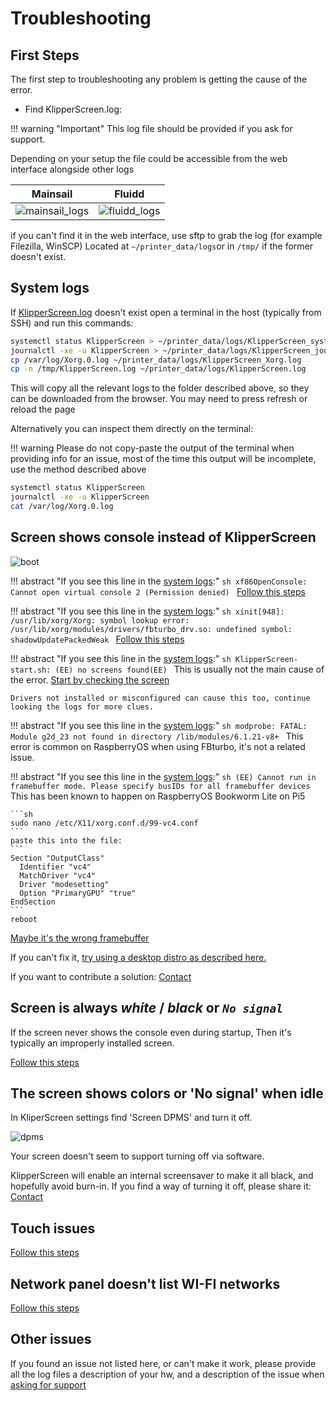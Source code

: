 
# Troubleshooting

## First Steps

The first step to troubleshooting any problem is getting the cause of the error.

* Find KlipperScreen.log:

!!! warning "Important"
    This log file should be provided if you ask for support.

Depending on your setup the file could be accessible from the web interface alongside other logs

|                        Mainsail                         |                       Fluidd                        |
|:-------------------------------------------------------:|:---------------------------------------------------:|
| ![mainsail_logs](img/troubleshooting/logs_mainsail.png) | ![fluidd_logs](img/troubleshooting/logs_fluidd.png) |

if you can't find it in the web interface, use sftp to grab the log (for example Filezilla, WinSCP)
Located at `~/printer_data/logs`or in `/tmp/` if the former doesn't exist.

## System logs

If [KlipperScreen.log](#first-steps) doesn't exist open a terminal in the host (typically from SSH) and
run this commands:

```sh
systemctl status KlipperScreen > ~/printer_data/logs/KlipperScreen_systemctl.log
journalctl -xe -u KlipperScreen > ~/printer_data/logs/KlipperScreen_journalctl.log
cp /var/log/Xorg.0.log ~/printer_data/logs/KlipperScreen_Xorg.log
cp -n /tmp/KlipperScreen.log ~/printer_data/logs/KlipperScreen.log
```

This will copy all the relevant logs to the folder described above, so they can be downloaded from the browser.
You may need to press refresh or reload the page


Alternatively you can inspect them directly on the terminal:

!!! warning 
    Please do not copy-paste the output of the terminal when providing info for an issue,
    most of the time this output will be incomplete, use the method described above

```sh
systemctl status KlipperScreen
journalctl -xe -u KlipperScreen
cat /var/log/Xorg.0.log
```


## Screen shows console instead of KlipperScreen

![boot](img/troubleshooting/boot.png)



!!! abstract "If you see this line in the [system logs](#system-logs):"
    ```sh
    xf86OpenConsole: Cannot open virtual console 2 (Permission denied)
    ```
    [Follow this steps](Troubleshooting/VC_ERROR.md)

!!! abstract "If you see this line in the [system logs](#system-logs):"
    ```sh
    xinit[948]: /usr/lib/xorg/Xorg: symbol lookup error: /usr/lib/xorg/modules/drivers/fbturbo_drv.so: undefined symbol: shadowUpdatePackedWeak
    ```
    [Follow this steps](Troubleshooting/FBturbo.md)

!!! abstract "If you see this line in the [system logs](#system-logs):"
    ```sh
    KlipperScreen-start.sh: (EE) no screens found(EE)
    ```
    This is usually not the main cause of the error. [Start by checking the screen](Troubleshooting/Physical_Install.md)

    Drivers not installed or misconfigured can cause this too, continue looking the logs for more clues.

!!! abstract "If you see this line in the [system logs](#system-logs):"
    ```sh
    modprobe: FATAL: Module g2d_23 not found in directory /lib/modules/6.1.21-v8+
    ```
    This error is common on RaspberryOS when using FBturbo, it's not a related issue.

!!! abstract "If you see this line in the [system logs](#system-logs):"
    ```sh
    (EE) Cannot run in framebuffer mode. Please specify busIDs for all framebuffer devices
    ```
    This has been known to happen on RaspberryOS Bookworm Lite on Pi5

    ```sh
    sudo nano /etc/X11/xorg.conf.d/99-vc4.conf
    ```
    paste this into the file:
    ```
    Section "OutputClass"
      Identifier "vc4"
      MatchDriver "vc4"
      Driver "modesetting"
      Option "PrimaryGPU" "true"
    EndSection
    ```
    reboot


[Maybe it's the wrong framebuffer](Troubleshooting/Framebuffer.md)

If you can't fix it, [try using a desktop distro as described here.](Troubleshooting/Last_resort.md)

If you want to contribute a solution: [Contact](Contact.md)

## Screen is always ***white*** / ***black*** or ***`No signal`***

If the screen never shows the console even during startup, Then it's typically an improperly installed screen.

[Follow this steps](Troubleshooting/Physical_Install.md)


## The screen shows colors or 'No signal' when idle

In KliperScreen settings find 'Screen DPMS' and turn it off.

![dpms](img/troubleshooting/dpms.gif)

Your screen doesn't seem to support turning off via software.

KlipperScreen will enable an internal screensaver to make it all black, and hopefully avoid burn-in.
If you find a way of turning it off, please share it: [Contact](Contact.md)

## Touch issues

[Follow this steps](Troubleshooting/Touch_issues.md)

## Network panel doesn't list WI-FI networks

[Follow this steps](Troubleshooting/Network.md)

## Other issues

If you found an issue not listed here, or can't make it work, please provide all the log files
a description of your hw, and a description of the issue when [asking for support](Contact.md)
